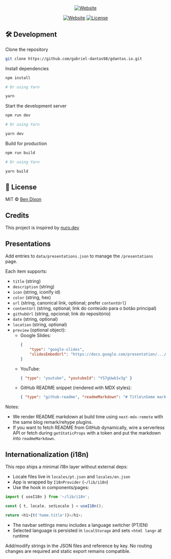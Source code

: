 <div align="center">

<a target="_blank" href="https://gdantas.com.br">
    <img alt='Website' src="./public/home-print.jpeg" />
</a>

[![Website](https://img.shields.io/badge/%20%F0%9F%8F%A1%20website-0072ff.svg?longCache=true&style=for-the-badge)](https://gdantas.com.br)
[![License](https://img.shields.io/badge/-mit-red.svg?longCache=true&style=for-the-badge)](https://github.com/tdemapp/website/blob/master/LICENSE)

</div>

## 🛠 Development

Clone the repository

```zsh
git clone https://github.com/gabriel-dantas98/gdantas.io.git
```

Install dependencies

```zsh
npm install

# Or using Yarn

yarn
```

Start the development server

```zsh
npm run dev

# Or using Yarn

yarn dev
```

Build for production

```zsh
npm run build

# Or using Yarn

yarn build
```

## 📄 License

MIT © [Ben Dixon](https://github.com/gabriel-dantas98/gdantas.io/blob/main/LICENSE)

## Credits

This project is inspired by [nuro.dev](https://github.com/NuroDev/nuro.dev)

## Presentations

Add entries to `data/presentations.json` to manage the `/presentations` page.

Each item supports:

-   `title` (string)
-   `description` (string)
-   `icon` (string, iconify id)
-   `color` (string, hex)
-   `url` (string, canonical link, optional; prefer `contentUrl`)
-   `contentUrl` (string, optional; link do conteúdo para o botão principal)
-   `githubUrl` (string, opcional; link do repositório)
-   `date` (string, optional)
-   `location` (string, optional)
-   `preview` (optional object):
    -   Google Slides:
        ```json
        {
        	"type": "google-slides",
        	"slidesEmbedUrl": "https://docs.google.com/presentation/.../embed?start=false&loop=false&delayms=3000"
        }
        ```
    -   YouTube:
        ```json
        { "type": "youtube", "youtubeId": "Y57gUwb1v3g" }
        ```
    -   GitHub README snippet (rendered with MDX styles):
        ```json
        { "type": "github-readme", "readmeMarkdown": "# Title\nSome markdown..." }
        ```

Notes:

-   We render README markdown at build time using `next-mdx-remote` with the same blog remark/rehype plugins.
-   If you want to fetch README from GitHub dynamically, wire a serverless API or fetch during `getStaticProps` with a token and put the markdown into `readmeMarkdown`.

## Internationalization (i18n)

This repo ships a minimal i18n layer without external deps:

- Locale files live in `locales/pt.json` and `locales/en.json`
- App is wrapped by `I18nProvider` (`~/lib/i18n`)
- Use the hook in components/pages:

```ts
import { useI18n } from '~/lib/i18n';

const { t, locale, setLocale } = useI18n();

return <h1>{t('home.title')}</h1>;
```

- The navbar settings menu includes a language switcher (PT/EN)
- Selected language is persisted in `localStorage` and sets `<html lang>` at runtime

Add/modify strings in the JSON files and reference by key. No routing changes are required and static export remains compatible.
